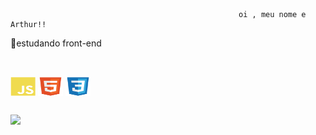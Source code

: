                                                        oi , meu nome e Arthur!! 

📖estudando front-end

##

<div style="display: inline_block"><br>
  <img align="center" alt="arthur-Js" height="30" width="40" src="https://raw.githubusercontent.com/devicons/devicon/master/icons/javascript/javascript-plain.svg">
   <img align="center" alt="Rafa-HTML" height="30" width="40" src="https://raw.githubusercontent.com/devicons/devicon/master/icons/html5/html5-original.svg">
   <img align="center" alt="Rafa-CSS" height="30" width="40" src="https://raw.githubusercontent.com/devicons/devicon/master/icons/css3/css3-original.svg">
</div>


##

     
<div>    
  <picture>
  <source
    srcset="https://github-readme-stats.vercel.app/api?username=arthursollar&show_icons=true&theme=gradient"
    media="(prefers-color-scheme: gradient)" 
    locale="(pt-br)"
  />
  <source
    srcset="https://github-readme-stats.vercel.app/api?username=arthursollar&show_icons=true"
    media="(prefers-color-scheme:gradient), (prefers-color-scheme: no-preference)"
     locale="(pt-br)"
            />
  <img src="https://github-readme-stats.vercel.app/api?username=arthursollar&show_icons=true"  locale="(pt-br)"/>


</picture>
</div>
